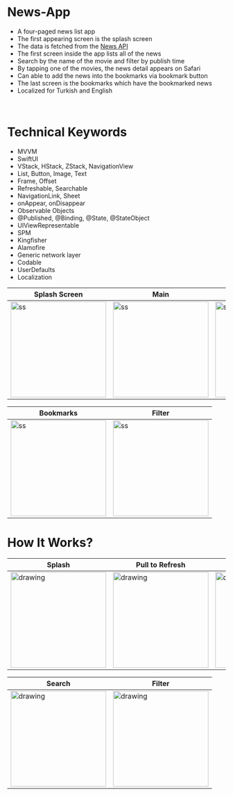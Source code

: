 # **News-App**
- A four-paged news list app
- The first appearing screen is the splash screen
- The data is fetched from the [News API](https://newsapi.org/)
- The first screen inside the app lists all of the news 
- Search by the name of the movie and filter by publish time
- By tapping one of the movies, the news detail appears on Safari
- Can able to add the news into the bookmarks via bookmark button
- The last screen is the bookmarks which have the bookmarked news
- Localized for Turkish and English
</br>

# **Technical Keywords**
- MVVM
- SwiftUI
- VStack, HStack, ZStack, NavigationView
- List, Button, Image, Text
- Frame, Offset
- Refreshable, Searchable
- NavigationLink, Sheet
- onAppear, onDisappear
- Observable Objects
- @Published, @Binding, @State, @StateObject
- UIViewRepresentable
- SPM
- Kingfisher
- Alamofire
- Generic network layer
- Codable
- UserDefaults
- Localization

<div align="center">

| Splash Screen  | Main | Search | 
| ------------- | ------------- | ------------- |
| <img src="https://user-images.githubusercontent.com/56412838/184756374-a771db2a-9e50-4d3d-ab95-4a256fdda1e7.png" alt="ss" width="220"/> | <img src="https://user-images.githubusercontent.com/56412838/184755886-a448c881-df70-4190-926a-163594223a99.png" alt="ss" width="220"/>  | <img src="https://user-images.githubusercontent.com/56412838/184755794-eaec5959-4221-4cc8-8d24-86e471ec58ed.png" alt="ss" width="220"/>  |


| Bookmarks  |  Filter |
| ------------- | ------------- |
| <img src="https://user-images.githubusercontent.com/56412838/184755984-169e0e91-4782-4206-978f-0b3012993d65.png" alt="ss" width="220"/> | <img src="https://user-images.githubusercontent.com/56412838/185212896-0aa664c2-40cb-40cc-8497-50bc2c167154.png" alt="ss" width="220"/>  |

</div>

# **How It Works?**

<div align="center">

| Splash  | Pull to Refresh | Open Link | 
| ------------- | ------------- | ------------- |
| <img src="https://user-images.githubusercontent.com/56412838/185211898-49109b1f-dd5f-4cf8-a9b8-2b1baa138ea3.gif" alt="drawing" width="220"/> | <img src="https://user-images.githubusercontent.com/56412838/184756714-2db91309-a4e1-4c7e-8c18-5b489b055795.gif" alt="drawing" width="220"/>  | <img src="https://user-images.githubusercontent.com/56412838/184757359-0bfa8695-d285-4fd4-96e0-c4a226635b72.gif" alt="drawing" width="220"/>  |

| Search  | Filter |
| ------------- | ------------- |
| <img src="https://user-images.githubusercontent.com/56412838/184756583-cbd93834-cc6d-4a1a-89b3-d1777e96b716.gif" alt="drawing" width="220"/>  | <img src="https://user-images.githubusercontent.com/56412838/184756528-d3494538-02d8-474d-b8d8-b0b52a5f76f9.gif" alt="drawing" width="220"/>  |

</div>

